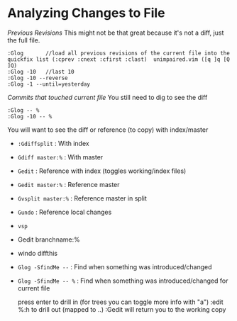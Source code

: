 # Analyzing Changes to File

*Previous Revisions*
This might not be that great because it's not a diff, just the full file.
```
:Glog       //load all previous revisions of the current file into the quickfix list (:cprev :cnext :cfirst :clast)  unimpaired.vim ([q ]q [Q ]Q)
:Glog -10   //last 10
:Glog -10 --reverse
:Glog -1 --until=yesterday
```
*Commits that touched current file*
You still need to dig to see the diff
```
:Glog -- %  
:Glog -10 -- % 
```


You will want to see the diff or reference (to copy)  with index/master
- `:Gdiffsplit` : With index
- `Gdiff master:%` : With master
- `Gedit` : Reference with index (toggles working/index files)
- `Gedit master:%` : Reference master
- `Gvsplit master:%` : Reference master in split
- `Gundo` : Reference local changes

- `vsp`
- Gedit branchname:%
- windo diffthis

- `Glog -SfindMe --` : Find when something was introduced/changed
- `Glog -SfindMe -- %` : Find when something was introduced/changed for current file

	press enter to drill in  (for trees you can toggle more info with "a")
	:edit %:h   to drill out  (mapped to ..)
	:Gedit   will return you to the working copy
